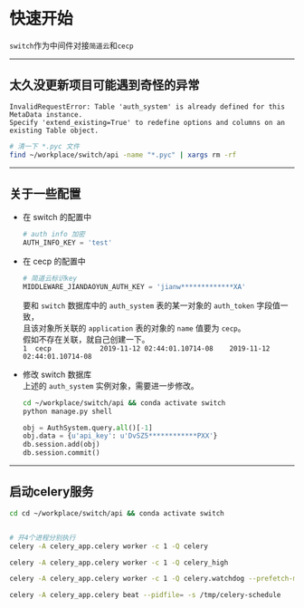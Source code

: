 # 快速开始

`switch`作为中间件对接`简道云`和`cecp`

---

## 太久没更新项目可能遇到奇怪的异常

```
InvalidRequestError: Table 'auth_system' is already defined for this MetaData instance.  
Specify 'extend_existing=True' to redefine options and columns on an existing Table object.
```

```bash
# 清一下 *.pyc 文件
find ~/workplace/switch/api -name "*.pyc" | xargs rm -rf
```

---

## 关于一些配置
- 在 switch 的配置中
    ```python
    # auth info 加密
    AUTH_INFO_KEY = 'test'
    ```

- 在 cecp 的配置中
    ```python
    # 简道云标识key
    MIDDLEWARE_JIANDAOYUN_AUTH_KEY = 'jianw*************XA'
    ```
    
    要和 `switch` 数据库中的 `auth_system` 表的某一对象的 `auth_token` 字段值一致，       
    且该对象所关联的 `application` 表的对象的 `name` 值要为 `cecp`。           
    假如不存在关联，就自己创建一下。                   
    `1	cecp			2019-11-12 02:44:01.10714-08	2019-11-12 02:44:01.10714-08`

- 修改 switch 数据库         
    上述的 `auth_system` 实例对象，需要进一步修改。     
    ```bash
    cd ~/workplace/switch/api && conda activate switch
    python manage.py shell
    ```
    
    ```python
    obj = AuthSystem.query.all()[-1]
    obj.data = {u'api_key': u'DvSZ5************PXX'}
    db.session.add(obj) 
    db.session.commit()
    ```

---

## 启动celery服务

```bash
cd cd ~/workplace/switch/api && conda activate switch


# 开4个进程分别执行
celery -A celery_app.celery worker -c 1 -Q celery

celery -A celery_app.celery worker -c 1 -Q celery_high

celery -A celery_app.celery worker -c 1 -Q celery.watchdog --prefetch-multiplier=1 -n celery-watch.%h

celery -A celery_app.celery beat --pidfile= -s /tmp/celery-schedule
```




